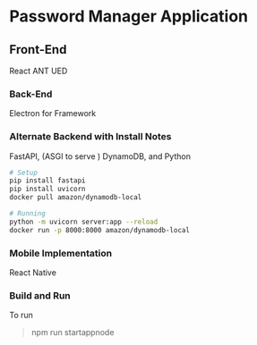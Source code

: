 # Password Manager Application

## Front-End

React
ANT UED

### Back-End

Electron for Framework

### Alternate Backend with Install Notes

FastAPI, (ASGI to serve ) DynamoDB, and Python

```bash
# Setup
pip install fastapi
pip install uvicorn
docker pull amazon/dynamodb-local

# Running
python -m uvicorn server:app --reload
docker run -p 8000:8000 amazon/dynamodb-local
```

### Mobile Implementation

React Native

### Build and Run

To run

> npm run startappnode
